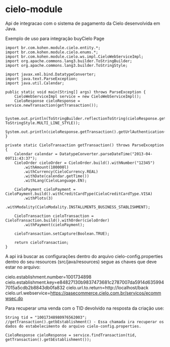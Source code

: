 cielo-module
============

Api de integracao com o sistema de pagamento da Cielo desenvolvida em Java.

Exemplo de uso para integração buyCielo Page


    import br.com.kohen.module.cielo.entity.*;
    import br.com.kohen.module.cielo.enums.*;
    import br.com.kohen.module.cielo.ws.impl.CieloWebServiceImpl;
    import org.apache.commons.lang3.builder.ToStringBuilder;
    import org.apache.commons.lang3.builder.ToStringStyle;

    import javax.xml.bind.DatatypeConverter;
    import java.text.ParseException;
    import java.util.Calendar;

    public static void main(String[] args) throws ParseException {
        CieloWebServiceImpl service = new CieloWebServiceImpl();
        CieloResponse cieloResponse = service.newTransaction(getTransaction());

        System.out.println(ToStringBuilder.reflectionToString(cieloResponse.getTransaction(), ToStringStyle.MULTI_LINE_STYLE));
        System.out.println(cieloResponse.getTransaction().getUrlAuthentication());
    }

    private static CieloTransaction getTransaction() throws ParseException {
        Calendar calendar = DatatypeConverter.parseDateTime("2013-04-09T11:43:37");
        CieloOrder cieloOrder = CieloOrder.build().withNumber("12345")
            .withAmount(100000l)
            .withCurrency(CieloCurrency.REAL)
            .withDate(calendar.getTime())
            .withLang(CieloLanguage.EN);

        CieloPayment cieloPayment = CieloPayment.build().withCreditCardType(CieloCreditCardType.VISA)
            .withPlots(3)
            .withModality(CieloModality.INSTALLMENTS_BUSINESS_STABLISHMENT);

        CieloTransaction cieloTransaction = CieloTransaction.build().withOrder(cieloOrder)
            .withPayment(cieloPayment);

        cieloTransaction.setCapture(Boolean.TRUE);

        return cieloTransaction;
    }
    
   A api irá buscar as configurações dentro do arquivo cielo-config.properties dentro do seu resources (src/java/resources)
   segue as chaves que deve estar no arquivo:
    
   cielo.establishment.number=1001734898
   cielo.establishment.key=e84827130b9837473681c2787007da5914d6359947015a5cdb2b8843db0fa832
   cielo.url.to.return=http://localhost/back                                                               
   cielo.url.webservice=https://qasecommerce.cielo.com.br/servicos/ecommwsec.do
   
   
   Para recuperar uma venda com o TID devolvido na resposta da criação use:
    
    String tid = "10017348980976562003";
    //getTransaction().getbEstablishment() - Essa chamada ira recuperar os dados do estabelecimento do arquivo cielo-config.properties.

    CieloResponse cieloResponse = service.findTransaction(tid, getTransaction().getbEstablishment());
    
